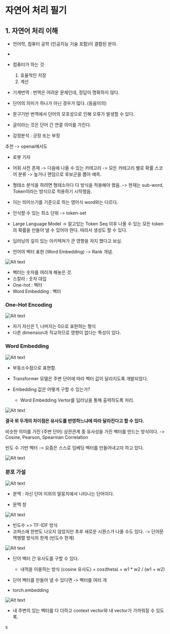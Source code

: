 # 자연어 처리 필기

## 1. 자연어 처리 이해

- 언어학, 컴퓨터 공학 (인공지능 기술 포함)이 결합된 분야.
- 

- 컴퓨터가 하는 것
    1. 효율적인 저장
    2. 계산


- 기계번역 : 번역은 어려운 문제인데, 정답이 명확하지 않다.

- 단어의 의미가 하나가 아닌 경우가 많다. (동음이의)
- 문구기반 번역에서 단어의 모호성으로 인해 오류가 발생할 수 있다. 

- 글이라는 것은 단어 간 연결 의미를 가진다. 

- 감정분석 : 긍정 또는 부정

추천 ->  openai에서도 

- 로봇 기자


- 어휘 사전 존재 -> 다음에 나올 수 있는 카테고리 -> 모든 카테고리 별로 확률 스코어 분류 -> 높거나 랜덤으로 후보군을 뽑아 예측.

- 형태소 분석을 하려면 형태소마다 다 방식을 적용해야 했음. -> 현재는 sub-word, Token이라는 방식으로 적용하기 시작했음.

- 이는 띄어쓰기를 기준으로 하는 영어식 word와는 다르다.
- 인식할 수 있는 최소 단위 -> token-set

- Large Language Model -> 알고있는 Token Seq 이후 나올 수 있는 모든 token의 확률을 만들어 낼 수 있어야 한다. 따라서 생성도 할 수 있다. 

- 딥러닝의 깊이 있는 아키텍쳐가 큰 영향을 차지 했다고 보심.

- 언어의 벡터 표현 (Word Embedding) -> Rank 개념.

![Alt text](image.png)

- 벡터는 숫자를 여러개 해놓은 것.
- 스칼라 : 숫자 대입
- One-hot : 벡터
- Word Embedding : 벡터


### One-Hot Encoding
![Alt text](image-1.png)
- 자기 자신은 1, 나머지는 0으로 표현하는 형식
- 다른 dimension과 직교하므로 영향이 없다는 특성이 있다.


### Word Embedding
![Alt text](image-2.png)
- 부동소수점으로 표현함.
- Transformer 모델은 주변 단어에 따라 벡터 값이 달라지도록 개발되었다. 

- Embedding 값은 어떻게 구할 수 있는가?
    - Word Embedding Vertor를 딥러닝을 통해 출력하도록 처리.

![Alt text](image-3.png)

**결국 위 두개의 차이점은 유사도를 반영하느냐에 따라 달라진다고 할 수 있다.**

비슷한 의미를 가진 (주변 단어) 상관관계 중 유사성을 가진 벡터를 만드는 방식이다. -> Cosine, Pearson, Spearman Correlation

빈도 수 기반 벡터 -> 요즘은 스스로 임베딩 벡터를 만들어내고자 하고 있다.

![Alt text](image-4.png)

### 분포 가설


![Alt text](image-5.png)
- 문맥 : 자신 단어 이외의 말뭉치에서 나타나는 단어이다.

- 문맥 창

![Alt text](image-6.png)
- 빈도수 => TF-IDF 방식 
- 코퍼스에 한번도 나오지 않았지만 추후 새로운 시퀀스가 나올 수도 있다. -> 단어문맥행렬 방식의 한계 (빈도수 한계)

![Alt text](image-7.png)
- 단어 벡터 간 유사도를 구할 수 있다.
    - 내적을 이용하는 방식 (cosine 유사도) =  cos(theta) = w1 * w2 / (w1 + w2)

- 단어 벡터를 만들어 낼 수 있다면 -> 벡터를 여러 개 

- torch.embedding

![Alt text](image-8.png)
- 내 주변의 있는 벡터를 다 더하고 context vector와 내 vector가 가까워질 수 있도록.

s